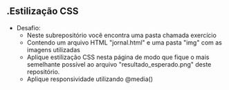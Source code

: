 .Estilização CSS
-----------
- Desafio:
	- Neste subrepositório você encontra uma pasta chamada exercício
	- Contendo um arquivo HTML "jornal.html" e uma pasta "img" com as imagens utilizadas
	- Aplique estilização CSS nesta página de modo que fique o mais semelhante possível ao arquivo "resultado_esperado.png" deste repositório.
	- Aplique responsividade utilizando @media()